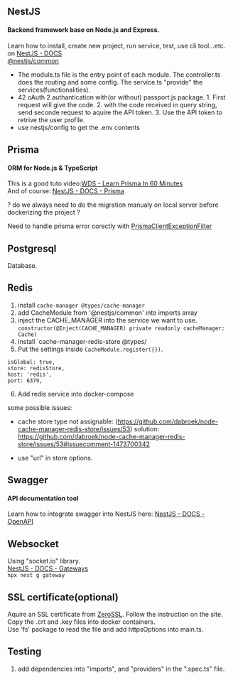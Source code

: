 ## NestJS

#### Backend framework base on Node.js and Express.

Learn how to install, create new project, run service, test, use cli tool...etc. on [NestJS - DOCS](https://docs.nestjs.com)  
[@nestjs/common](http://nestjs-doc.exceptionfound.com/index.html)

- The module.ts file is the entry point of each module. The controller.ts does the routing and some config. The service.ts "provide" the services(functionalities).
- 42 oAuth 2 authantication with(or without) passport.js package. 1. First request will give the code. 2. with the code received in query string, send seconde request to aquire the API token. 3. Use the API token to retrive the user profile.
- use nestjs/config to get the .env contents

## Prisma

#### ORM for Node.js & TypeScript

This is a good tuto video:[WDS - Learn Prisma In 60 Minutes](https://www.youtube.com/watch?v=RebA5J-rlwg)  
And of course: [NestJS - DOCS - Prisma](https://docs.nestjs.com/recipes/prisma)

? do we always need to do the migration manualy on local server before dockerizing the project ?

Need to handle prisma error corectly with [PrismaClientExceptionFilter](https://nestjs-prisma.dev/docs/exception-filter/)

## Postgresql

Database.

## Redis

1. install `cache-manager @types/cache-manager`
2. add CacheModule from '@nestjs/common' into imports array
3. inject the CACHE_MANAGER into the service we want to use.
   `constructor(@Inject(CACHE_MANAGER) private readonly cacheManager: Cache)`
4. install `cache-manager-redis-store @types/
5. Put the settings inside `CacheModule.register({})`.

```
isGlobal: true,
store: redisStore,
host: 'redis',
port: 6379,
```

6. Add redis service into docker-compose

some possible issues:

- cache store type not assignable:
  (https://github.com/dabroek/node-cache-manager-redis-store/issues/53)
  solution:
  https://github.com/dabroek/node-cache-manager-redis-store/issues/53#issuecomment-1473700342

- use "url" in store options.

## Swagger

#### API documentation tool

Learn how to integrate swagger into NestJS here: [NestJS - DOCS - OpenAPI](https://docs.nestjs.com/openapi/introduction)

## Websocket

Using "socket.io" library.  
[NestJS - DOCS - Gateways](https://docs.nestjs.com/websockets/gateways)  
`npx nest g gateway`

## SSL certificate(optional)

Aquire an SSL certificate from [ZeroSSL](https://zerossl.com). Follow the instruction on the site.  
Copy the .crt and .key files into docker containers.  
Use 'fs' package to read the file and add httpsOptions into main.ts.

## Testing

1. add dependencies into "imports", and "providers" in the ".spec.ts" file.
